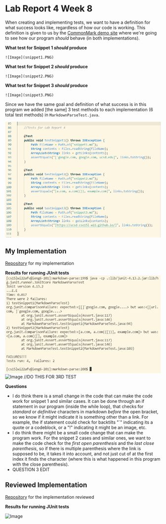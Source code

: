 # Lab Report 4 Week 8

When creating and implementing tests, we want to have a definition for what success looks like, regardless of how our code is working. This definition is given to us by the [CommonMark demo site](https://spec.commonmark.org/dingus/) where we're going to see how our program *should* behave (in both implementations).

**What test for Snippet 1 *should* produce**

    ![Image](snippet1.PNG)

**What test for Snippet 2 *should* produce**

    ![Image](snippet2.PNG)

**What test for Snippet 3 *should* produce**

    ![Image](snippet3.PNG)

Since we have the same goal and definition of what success is in this program we added [the same] 3 test methods to each implementation (6 total test methods) in `MarkdownParseTest.java`.

![Image](tests.PNG)


## My Implementation
[Repository](https://github.com/EvelyneAvila/markdown-parse) for my implementation

**Results for running JUnit tests**
![Image](test-own.PNG)
![Image](test-own1.PNG) //DO THIS FOR 3RD TEST

**Questions**
* I do think there is a small change in the code that can make the code work for snippet 1 and similar cases. It can be done through an if statement in our program (inside the while loop), that checks for *standard* or *definitive* characters in markdown *before* the open bracket, so we know if it might indicate it is something other than a link. For example, the if statement could check for backtilts "`" indicating its a quote or a codeblock, or a "!" indicating it might be an image, etc. 
* I do think there might be a small code change that can make the program work. For the snippet 2 cases and similar ones, we want to make the code check for the *first open parenthesis*  and the *last close parenthesis*, so if there is multiple parenthesis where the link is supposed to be, it takes it into account, and not just cut of at the first index it finds the character (where this is what happened in this program with the close parenthesis).
* QUESTION 3 EDIT

## Reviewed Implementation
[Repository](https://github.com/iireneliao/markdown-parse) for the implementation reviewed

**Results for running JUnit tests**

![Image](test-re.PNG)